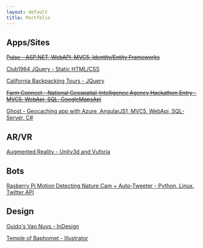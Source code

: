 ```yaml
---
layout: default
title: Portfolio
---
```

Apps/Sites
----
[~~Pulse - ASP.NET, WebAPI, MVC5, Identity/Entity Frameworks~~](https://pulsecounter122920161230081918.azurewebsites.net/)

[Club1984 JQuery - Static HTML/CSS](/club1984/index.html)

[California Backpacking Tours - JQuery](/unplugged/index.html)

[~~Farm Connect - National Geospatial-Intelligence Agency Hackathon Entry - MVC5, WebApi, SQL, GoogleMapsApi~~](http://farmconnect2.azurewebsites.net/)

[Ghost - Geocaching app with Azure, AngularJS1, MVC5, WebApi, SQL-Server, C#](https://ghost8.azurewebsites.net/)


AR/VR
-----
[Augmented Reality - Unity3d and Vuforia](https://youtu.be/K3tCvHRkdcg)

Bots
----
[Rasberry Pi Motion Detecting Nature Cam + Auto-Tweeter - Python, Linux, Twitter API](https://twitter.com/_ritter_cam)

Design
---------------
[Guido's Van Nuys - InDesign](/guidos/menu.pdf)

[Temple of Baphomet - Illustrator](/baphomet/baphomet.png)

